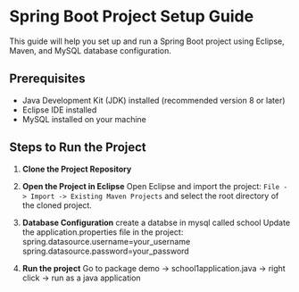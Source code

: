 # Spring Boot Project Setup Guide

This guide will help you set up and run a Spring Boot project using Eclipse, Maven, and MySQL database configuration.

## Prerequisites

- Java Development Kit (JDK) installed (recommended version 8 or later)
- Eclipse IDE installed
- MySQL installed on your machine

## Steps to Run the Project

1. **Clone the Project Repository**
2. **Open the Project in Eclipse**
Open Eclipse and import the project:
`File -> Import -> Existing Maven Projects` and select the root directory of the cloned project.

3. **Database Configuration**
create a databse in mysql called school
Update the application.properties file in the project:
spring.datasource.username=your_username
spring.datasource.password=your_password
4. **Run the project**
   Go to package demo -> school1application.java -> right click -> run as a java application
   
